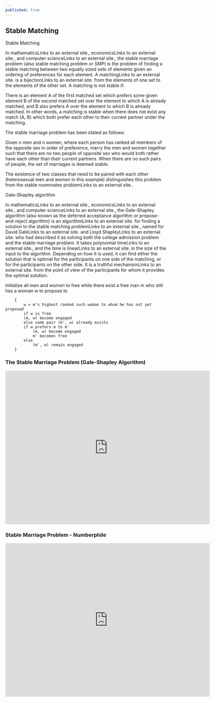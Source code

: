 ```yaml
---
published: true
---
```


## Stable Matching

Stable Matching

In mathematicsLinks to an external site., economicsLinks to an external site., and computer scienceLinks to an external site., the stable marriage problem (also stable matching problem or SMP) is the problem of finding a stable matching between two equally sized sets of elements given an ordering of preferences for each element. A matchingLinks to an external site. is a bijectionLinks to an external site. from the elements of one set to the elements of the other set. A matching is not stable if:

There is an element A of the first matched set which prefers some given element B of the second matched set over the element to which A is already matched, and
B also prefers A over the element to which B is already matched.
In other words, a matching is stable when there does not exist any match (A, B) which both prefer each other to their current partner under the matching.

The stable marriage problem has been stated as follows:

Given n men and n women, where each person has ranked all members of the opposite sex in order of preference, marry the men and women together such that there are no two people of opposite sex who would both rather have each other than their current partners. When there are no such pairs of people, the set of marriages is deemed stable.

The existence of two classes that need to be paired with each other (heterosexual men and women in this example) distinguishes this problem from the stable roommates problemLinks to an external site..

 

Gale–Shapley algorithm
 

In mathematicsLinks to an external site., economicsLinks to an external site., and computer scienceLinks to an external site., the Gale–Shapley algorithm (also known as the deferred acceptance algorithm or propose-and-reject algorithm) is an algorithmLinks to an external site. for finding a solution to the stable matching problemLinks to an external site., named for David GaleLinks to an external site. and Lloyd ShapleyLinks to an external site. who had described it as solving both the college admission problem and the stable marriage problem. It takes polynomial timeLinks to an external site., and the time is linearLinks to an external site. in the size of the input to the algorithm. Depending on how it is used, it can find either the solution that is optimal for the participants on one side of the matching, or for the participants on the other side. It is a truthful mechanismLinks to an external site. from the point of view of the participants for whom it provides the optimal solution.

 

Initialize all men and women to free
while there exist a free man m who still has a woman w to propose to 

        {
            w = m's highest ranked such woman to whom he has not yet proposed
            if w is free
            (m, w) become engaged
            else some pair (m', w) already exists
            if w prefers m to m'
                (m, w) become engaged
                m' becomes free
            else
                (m', w) remain engaged    
        }
        


### The Stable Marriage Problem (Gale-Shapley Algorithm)

<iframe
    width="640"
    height="480"
    src="https://www.youtube.com/watch?v=A7xRZQAQU8s"
    frameborder="0"
    allow="autoplay; encrypted-media"
    allowfullscreen
>
</iframe>


### Stable Marriage Problem - Numberphile

<iframe
    width="640"
    height="480"
    src="https://youtu.be/Qcv1IqHWAzg"
    frameborder="0"
    allow="autoplay; encrypted-media"
    allowfullscreen
>
</iframe>